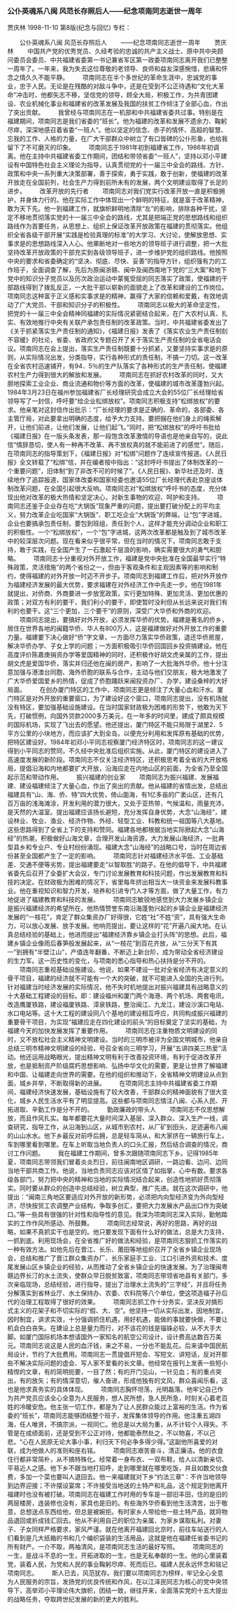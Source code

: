 ### 公仆英魂系八闽  风范长存照后人——纪念项南同志逝世一周年
贾庆林
1998-11-10
第8版(纪念与回忆)
专栏：

　　公仆英魂系八闽  风范长存照后人
　　——纪念项南同志逝世一周年
　　贾庆林
　　中国共产党的优秀党员、久经考验的忠诚的共产主义战士、原中共中央顾问委员会委员、中共福建省委第一书记兼省军区第一政委项南同志离开我们已整整一周年了。一年来，我为失去这位尊敬的老领导、良师和益友深感惋惜，悲痛和怀念之情久久不能平静。
　　项南同志在半个多世纪的革命生涯中，忠诚党的事业，忠于人民。无论是在残酷的对敌斗争中，还是在受到不公正待遇和“文化大革命”冲击时，他都矢志不移，坚信党的领导，顾全大局，积极工作，为共青团建设、农业机械化事业和福建省的改革发展及我国的扶贫工作倾注了全部心血，作出了突出贡献。
　　我曾经与项南同志在一机部和中共福建省委共过事。特别是在福建期间，项南同志是我们省委的“班长”。他为福建的改革和发展不遗余力、鞠躬尽瘁，深深地感召着省委“一班人”。他以坚定的信念、赤子的情怀、高超的智慧、忘我的工作、人格的力量，在广大干部群众中树立了有口皆碑的公仆形象，也给我留下了不可磨灭的印象。
　　项南同志于1981年初到福建省工作，1986年初调离。他在主持中共福建省委工作期间，团结和带领省委“一班人”，坚持以邓小平建设有中国特色社会主义理论为指导，认真贯彻党的十一届三中全会的路线、方针、政策和中央一系列重大决策部署，善于探索，勇于实践，敢于创新，使福建的改革开放走在全国前列，社会生产力得到前所未有的发展，两个文明建设取得了长足的进步。
　　改革开放的先行者
　　项南同志对我们党实行改革开放一直是积极拥护，并身体力行的。他在实际工作中体现出一个鲜明的特征，就是富于改革精神，敢为天下先。他一到福建工作，就旗帜鲜明地清除“左”的影响，排除各种干扰，坚定不移地贯彻落实党的十一届三中全会的路线，尤其是把端正党的思想路线和组织路线作为首要任务，从思想上、组织上保证改革开放政策在福建的贯彻落实。他组织全省各级干部开展“实践是检验真理的标准”的大学习、大讨论，使解放思想、实事求是的思想路线深入人心。他果断地对一些地方的领导班子进行调整，把一大批坚持改革开放政策的干部充实到各级领导班子，进一步维护党的组织路线。他按照中央的要求和省委确定的“坚决、彻底、尽快、妥善”的指导方针，组织强有力的工作班子，全面调查了解，先后为原闽浙赣、闽中及闽西南地下党的“三大案”和地下党中的知识分子党员以及历次政治运动中蒙冤受屈的同志落实了政策，使福建的干部路线得到了拨乱反正，一大批干部以崭新的面貌走上了改革和建设的工作岗位。项南同志这种富于正义感和实事求是的精神，赢得了大家的信赖和爱戴，有效地调动了广大党员、干部和知识分子的积极性。
　　项南同志以极大的革命坚定性，把党的十一届三中全会精神同福建的实际情况紧密结合起来，在广大农村认真、扎实、有效地推行中央有关联产承包责任制的改革政策。当时，中共福建省委发出了《关于抓紧落实生产责任制的通知》，《福建日报》发表了《落实农业生产责任制刻不容缓》的社论，省委、省政府又专题召开了关于落实生产责任制的全省电话会议。项南同志在会上提出，落实生产责任制既要十分抓紧，又要坚持实事求是的原则，从实际情况出发，分类指导，实行各种形式的责任制，不搞一刀切。这一改革在全省农村迅速铺开，有94．5％的生产队落实了各种形式的生产责任制，使福建农村生产力得到很大的解放和发展。
　　项南同志在抓好农村改革的同时，又大胆地探索工业企业、商业流通和物价等方面的改革，使福建的城市改革蓬勃兴起。1984年3月23日在福州参加福建省厂长经理研究会成立大会的55位厂长经理给省领导写了一封信，呼吁要“给企业松绑放权”。项南同志积极支持“松绑放权”的要求。他亲笔对这封信作出批示：“厂长经理的要求是正确的、革命的，各部委、各主管厅局，对此要拿出明确的态度，给予大力支持。要把捆在他们身上的绳索解开，让他们前进，让他们发展，让他们起飞。”同时，把“松绑放权”的呼吁书批给《福建日报》在一版头条发表，那一段饱含改革激情的导语也是他亲自写的，说此信“情辞恳切，使人有一种再不改革、再不放权真的就不能前进了的感觉”。随后，在项南同志的指导策划下，《福建日报》对“松绑”问题作了连续宣传报道。《人民日报》全文转载了“松绑”信，并在编者按中指出：“这封呼吁书提出了体制改革的一个重要问题”，旧体制“到了非改不可的时候了”。《人民日报》、新华社还及时、连续地作了追踪报道，国家体改委和国家经委也邀请55位厂长经理代表赴京座谈体制改革问题，在全国引起很大反响。项南同志对“松绑放权”呼吁书的态度，充分体现出他对改革的极大热情和坚定决心，对新生事物的欢迎、呵护和支持。
　　项南同志还鉴于企业存在吃“大锅饭”现象严重的问题，提出要打破分配上的平均主义，努力改革企业吃国家“大锅饭”、职工吃企业“大锅饭”的弊端，让“包”字进城，企业也要搞承包责任制，要包到班组，责任到个人，这样才能充分调动企业和职工的积极性。一个“松绑放权”，一个“包”字进城，这两次改革都是触及到了城市改革中的较深层次问题。现在看来似乎很平常，但在当时的情况下，项南同志敢于支持，敢于实践，在全国产生了一石激起千层浪的影响，确实需要很大的勇气和胆略。
　　项南同志十分重视对外开放工作，福建是党中央批准在全国最早实行“特殊政策，灵活措施”的两个省份之一，但由于客观条件和主观因素等的影响和制约，使得福建的对外开放一时迈不开步子。项南同志到福建工作后，把对外开放作为福建经济发展的最大优势，要求福建在对外经济工作中先走一步。他在1981年就提出，对侨商、外商要进一步放宽政策，实行更加特殊、更加灵活、更加优惠的政策；对双方有利的要干，我们利小的要干，即使暂时没利但从长远来说对我们有利的也要干。这“三个更加，三个要干”的原则，深受广大华侨和外商的欢迎。
　　项南同志提出，要搞好对外开放，必须发挥华侨的优势。福建是著名的侨乡，居住在世界各地的闽籍华侨、华人有800万人，这是福建做好对外开放工作的重要力量。福建要下决心做好“侨”字文章，一方面尽力落实华侨政策，退还华侨房屋，解决华侨办学、子女上学的问题；一方面积极吸引华侨回国回乡投资搞建设。他在高度评价陈嘉庚捐资办学等爱国精神的同时，还积极作好胡文虎亲属的工作，提出胡文虎是爱国华侨，落实并归还他在闽的房产，影响了一大批海外华侨。他十分注意加强与港澳台同胞、海外侨胞的联系与合作，主动与他们交朋友，极大地激发了广大华侨爱国爱乡的热情，促成了侨胞踊跃来闽投资办厂、办学，建设桑梓的大好局面。
　　在创办厦门特区的工作中，项南同志更是倾注了大量心血和汗水。厦门特区是对外开放的重要窗口，为了建设好这个窗口，项南同志提出，没有机场就没有特区，要加强基础设施建设。在当时国家财政极为困难的形势下，他敢为天下先，打破惯例，向国外贷款2000多万美元，在一年多的时间里，建成了颇具规模的国际机场，实现了飞出去的愿望。他还提出，厦门特区不能只局限于湖里2．5平方公里的小块地方，而应该扩大到全岛，以便充分利用和发挥原有基础的优势，把特区建设好。1984年初邓小平同志视察厦门经济特区时，项南同志的这一建议得到小平同志的赞同，不久经中央批准后组织实施。从此，厦门特区的建设进入了高速度发展的新阶段。项南同志不仅关注经济特区，还积极思考着全省的大开放格局，提倡沿海和内地都要扩大开放，沿海应走在内地山区的前面，为全省乃至全国起示范和带动作用。
　　振兴福建的创业家
　　项南同志为振兴福建、发展福建、建设福建倾注了大量心血，作出了突出的贡献。他从福建的省情出发，总结出福建具有“山、海、侨、特”四大优势，倚山面海，有1亿多亩的广袤山区，还有几百万亩的浅海滩涂，开发利用的潜力很大，又处于亚热带，气候温和，雨量充沛，是天然的大温室。提出福建应该扬长避短，充分发挥自身优势，大念“山海经”，建设林业、牧业、渔业、经济作物、外经、轻型工业、科教和统一祖国等八大基地。这些思路得到了全省上下的支持和赞同。福建各地都根据当地实际掀起大念“山海经”的热潮，积极做好山海文章，合理开发山海资源，大力发展山海经济，一批典型县乡和专业户、专业村纷纷涌现。福建大念“山海经”的战略口号，当时在周边省份甚至全国都产生了一定的影响。
　　项南同志针对福建经济水平低、工业基础差、交通不便等劣势，提出福建要走“以智取胜”的路子。在他的倡导下，中共福建省委先后召开了全委扩大会议，专门讨论发展教育和科技问题，作出发展教育和科技的决定。在财政极为困难的情况下，省里每年挤出相当大一块资金来发展科教事业。他在重视知识和智力开发，培养和引进专门人才等方面，做了大量工作，有力地促进了福建教育和科技的发展。
　　项南同志敏锐地感觉到大力发展乡镇企业是振兴福建经济的希望所在。他热情赞誉东南沿海蓬勃兴起的乡镇企业是福建经济发展的“一枝花”，肯定了群众集资办厂好得很，它姓“社”不姓“资”，具有强大生命力，可以放心发展、放手发展。他响亮提出，要让这样的“花”开遍八闽大地。在认真总结经验的基础上，他进而提出“福建经济靠乡镇企业打头阵”的思想。此后，福建乡镇企业像雨后春笋般发展起来，从“一枝花”到百花齐放，从“三分天下有其一”到拥有“半壁江山”，产值连年翻番，不断迈上新台阶，成为带动全省经济建设的生力军。这一历史性的变化，与项南的悉心指导和热心扶持是分不开的。
　　项南同志重视基础设施建设。他说，如果不建设一批对全省经济有决定意义的骨干项目，福建的经济就不可能有一个大的突破，就不可能进入全国的先进行列。针对福建当时经济发展的实际情况，他不失时机地提出对振兴福建具有战略意义的十大基础工程建设的目标。即：建设福州和厦门两个海港、两个机场、两套电讯，改造鹰厦铁路，建设福厦铁路、漳泉铁路，整治闽江、九龙江，建设沙溪口电站、水口电站等。这十大工程的建设同八个基地的建设相互呼应，共同构成振兴福建的重要骨干项目，为实现“福建应走在四化建设的前头”的目标奠定了坚实的基础，为福建今天的加快发展发挥了重要作用。
　　项南同志在注重物质文明建设的同时，又不放松社会主义精神文明建设。当时的三明市被评为全国文明城市，他亲自总结三明市精神文明建设的经验，号召全省向三明学习，开展“五讲四美三热爱”活动。他还运用战略眼光，提出精神文明有利于改善投资环境，有利于促进改革开放，也是抵制资产阶级腐朽思想影响、弘扬中华文化的需要，更是让世界了解福建和中国、让福建走向世界的需要。在他的组织和推动下，全省精神文明建设从点到面，城乡并举，不断取得新的进展。
　　在项南同志主持中共福建省委工作期间，福建经济快速发展，基础设施有了较大改善，干部群众的精神面貌有了很大变化，城乡人民生活水平有了明显提高。这些都与项南同志情注八闽、心系人民、开拓进取、辛勤工作是分不开的。
　　勤政廉政的带头人
　　项南同志不仅思想解放，而且作风扎实。每年都要花大量时间深入基层、深入群众、深入生产一线，调查研究，指导工作，从沿海到山区，从城市到农村，从厂矿到田头，足迹遍布八闽的山山水水。他下乡最反对前呼后拥，总是轻车简从，和大家挤在一辆旅行车上，车到哪里看到哪里。在车上听取当地负责人的口头汇报，然后结合调查的情况，商讨工作问题。
　　我在福建工作期间，曾多次跟随项南同志下乡。记得1985年夏，项南同志带领我们冒着炎炎烈日，前往闽南地区调研，一路边看、边问、边同当地干部共商工作。他说，当地负责同志应该对区情了如指掌，心中有数。要求各级各部门，努力把中央的精神和当地的实际情况结合起来，创造性地抓好贯彻落实。同时要从群众的创造中总结经验，树立典型，推广先进。就在这次调研中，他提出：“闽南三角地区要适应对外开放的新形势，必须把内向型经济变为外向型经济，尽快按贸工农调整产业结构，争取多创汇，要把大力发展水产品出口作为突破口。”等一些具有很强的针对性和指导性的意见。我深为项南同志深入实际，勤勉踏实的工作作风所感动、所鼓舞。
　　项南同志经常说，再好的思路，再好的战略，如果不真抓实干也是空的。他只要发现下面有什么好的做法，总是大力支持，一抓到底。利用现场会，在全省推广好的做法和经验，是项南同志狠抓工作落实的一种有效方法。如他先后在晋江、长乐、莆田等地组织召开了全省乡镇企业现场会，总结和推广了晋江群众集资办厂、长乐家庭手工业、江口引进外资和技术、度尾发展山区乡镇企业的经验，从而推动了全省乡镇企业的快速发展。为了治理闽粤赣边界长汀的水土流失，使群众早日脱贫致富，项南同志带领省地县有关部门，多次亲临现场，总结经验，进行指导，提出了治理水土流失的“三字经”，并且将任务分解落实到省林业厅、水土保持办、农委、农科院等八个单位，使这项造福子孙后代的治理工程取得了很好的效果。
　　项南同志抓工作十分务实，坚决反对搞形式主义的花架子和不切实际的“假、大、空”。他坚持一切从实际出发，因地制宜，因时制宜，讲求实效，十分强调抓住机遇，用好机遇，能做的事就要快做，不要让机会白白丧失。在建设上总是量力而行，对不该花的钱是锱铢必较，从不大手大脚。如厦门国际机场本想请国外一家知名的航空公司设计，设计费高达数百万美元。项南同志说这是人民的血汗钱，来之不易，一分也不能乱花。后来请中国民航局设计，节约了大批费用。项南同志一贯提倡开短会、写短文、讲短话，反对开那些不解决实际问题的虚会、写人家不爱看的长文章。他经常在报刊上发表一些短小精悍的文章，有的简明扼要，一目了然；有的开门见山，一针见血；有的重点突出，有的放矢；有的情深意切，催人奋进，形成他独有的文风，群众喜闻乐看，这也是他求真务实的具体体现。
　　项南同志胸怀坦荡，光明磊落。他牢记自己作为共产党员应该全心全意为人民服务，想人民所想，急人民所急，时刻关心着老百姓的冷暖安危。他主张一切工作，都是为了让人民群众能过上富裕的生活。作为省委的“班长”，项南同志能够团结整个班子，发挥集体领导的作用。他注重五湖四海，任人唯贤，不搞宗派，一视同仁。他总是以大局为重，从不计较个人得失。不管是在成绩面前，还是受到不公正对待，他都能泰然处之，不以物喜，不以己悲。“心在人民原无论大事小事，利归天下何必争多得少得。”这副他所喜爱的对联，成为他做人的准则和座右铭。
　　项南同志艰苦奋斗，清正廉洁。他的衣食住行都非常简朴，从不搞特殊化。经常着一身布衣、一双布鞋，给人以清新亲切、平易近人之感。他下乡不跟当地打招呼，走到哪里就在哪里吃饭，并且如数交伙食费，多加一个菜也要叫人退回去。他一来福建就对下乡“约法三章”：不许当地领导到边界迎接；不许摆设宴席；不许接受当地送的土特产和礼品，这个规定到他离开福建时也没有被打破。项南同志在福建工作时用的专车是一部旧丰田，住的是旧的两层楼房，连装修也没有，家具也是旧的。有些海外华侨看到他生活清苦，出于敬意，总想送点东西给他，但总是被婉拒。有时家乡人带给他一些土特产品，就将物品退回或折成钱汇回去。他从不利用自己的职位为亲属、为家乡谋取私利。对妻子、子女同样严格要求，家风严谨。就在他离开福建回北京时，前往车站送行的人们看到是几大纸箱的书和几个编织袋装的生活用品，这就是他在福建任省委书记的所有财产。一介不取，两袖清风，是项南同志生活的最好写照。
　　项南同志的一生，是战斗不息的一生，开拓进取的一生，也是无私奉献的一生。他的心里装着党，装着人民，为党和人民的事业鞠躬尽瘁、死而后已。福建人民永远怀念和铭记项南同志。
　　斯人已去，风范犹存。我们要以项南同志为榜样，牢记全心全意为人民服务的宗旨，发扬党的优良传统和作风，在以江泽民同志为核心的党中央领导下，高举邓小平理论伟大旗帜，团结一致，继往开来，全面落实党的十五大提出的战略任务，夺取跨世纪发展的新的更大的胜利。
